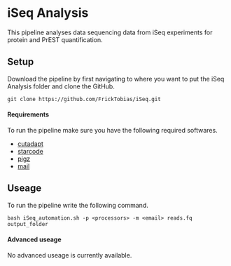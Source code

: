 # iSeq Analysis

This pipeline analyses data sequencing data from iSeq experiments for protein and PrEST quantification.

## Setup

Download the pipeline by first navigating to where you want to put the iSeq Analysis folder and clone the GitHub.

```
git clone https://github.com/FrickTobias/iSeq.git
```
#### Requirements

To run the pipeline make sure you have the following required softwares.

- [cutadapt]()
- [starcode]()
- [pigz]()
- [mail]()

## Useage

To run the pipeline write the following command.

```
bash iSeq_automation.sh -p <processors> -m <email> reads.fq output_folder
```

#### Advanced useage

No advanced useage is currently available. 